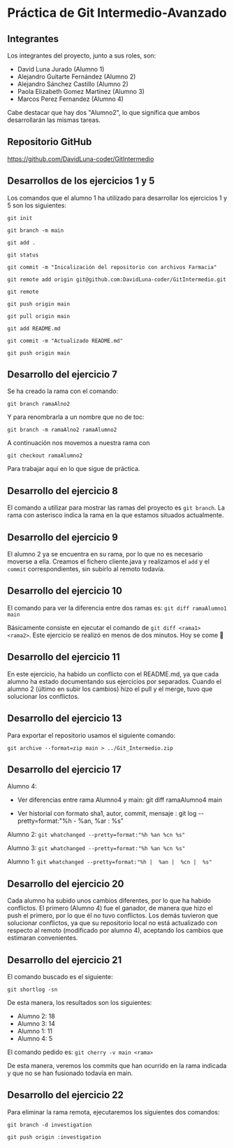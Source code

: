 # Práctica de Git Intermedio-Avanzado
## Integrantes
Los integrantes del proyecto, junto a sus roles, son:
* David Luna Jurado (Alumno 1)
* Alejandro Guitarte Fernández (Alumno 2)
* Alejandro Sánchez Castillo (Alumno 2)
* Paola Elizabeth Gomez Martinez (Alumno 3)
* Marcos Perez Fernandez (Alumno 4)

Cabe destacar que hay dos "Alumno2", lo que significa que ambos desarrollarán las mismas tareas.

## Repositorio GitHub
https://github.com/DavidLuna-coder/GitIntermedio

## Desarrollos de los ejercicios 1 y 5
Los comandos que el alumno 1 ha utilizado para desarrollar los ejercicios 1 y 5 son los siguientes:

`git init`

`git branch -m main`

`git add .`

`git status`

`git commit -m "Inicalización del repositorio con archivos Farmacia"`

`git remote add origin git@github.com:DavidLuna-coder/GitIntermedio.git`

`git remote`

`git push origin main`

`git pull origin main`

`git add README.md`

`git commit -m "Actualizado README.md"`

`git push origin main`

## Desarrollo del ejercicio 7
Se ha creado la rama con el comando:

`git branch ramaAlno2`

Y para renombrarla a un nombre que no de toc:

`git branch -m ramaAlno2 ramaAlumno2`

A continuación nos movemos a nuestra rama con

`git checkout ramaAlumno2`

Para trabajar aquí en lo que sigue de práctica.

## Desarrollo del ejercicio 8

El comando a utilizar para mostrar las ramas del proyecto es `git branch`. La rama con asterisco indica la rama en la que estamos situados actualmente.

## Desarrollo del ejercicio 9
El alumno 2 ya se encuentra en su rama, por lo que no es necesario moverse a ella. Creamos el fichero cliente.java y realizamos el `add` y el `commit` correspondientes, sin subirlo al remoto todavía.

## Desarrollo del ejercicio 10

El comando para ver la diferencia entre dos ramas es:
`git diff ramaAlumno1 main`

Básicamente consiste en ejecutar el comando de `git diff <rama1> <rama2>`.
Este ejercicio se realizó en menos de dos minutos. Hoy se come 🙂

## Desarrollo del ejercicio 11

En este ejercicio, ha habido un conflicto con el README.md, ya que cada alumno ha estado documentando sus ejercicios por separados. Cuando el alumno 2 (último en subir los cambios) hizo el pull y el merge, tuvo que solucionar los conflictos.

## Desarrollo del ejercicio 13

Para exportar el repositorio usamos el siguiente comando:

`git archive --format=zip main > ../Git_Intermedio.zip`


## Desarrollo del ejercicio 17

Alumno 4:

* Ver diferencias entre rama Alumno4 y main: git diff ramaAlumno4 main

* Ver historial con formato sha1, autor, commit, mensaje : git log --pretty=format:"%h - %an, %ar : %s"

Alumno 2:
`git whatchanged --pretty=format:"%h %an %cn %s"`

Alumno 3:
`git whatchanged --pretty=format:"%h %an %cn %s"`

Alumno 1:
`git whatchanged --pretty=format:"%h |  %an |  %cn |  %s"`

## Desarrollo del ejercicio 20
Cada alumno ha subido unos cambios diferentes, por lo que ha habido conflictos. El primero (Alumno 4) fue el ganador, de manera que hizo el push el primero, por lo que él no tuvo conflictos. Los demás tuvieron que solucionar conflictos, ya que su repositorio local no está actualizado con respecto al remoto (modificado por alumno 4), aceptando los cambios que estimaran convenientes.

## Desarrollo del ejercicio 21
El comando buscado es el siguiente:

`git shortlog -sn`

De esta manera, los resultados son los siguientes:
* Alumno 2: 18
* Alumno 3: 14
* Alumno 1: 11
* Alumno 4: 5

El comando pedido es: `git cherry -v main <rama>`

De esta manera, veremos los commits que han ocurrido en la rama indicada y que no se han fusionado todavía en main.

## Desarrollo del ejercicio 22
Para eliminar la rama remota, ejecutaremos los siguientes dos comandos:

`git branch -d investigation`

`git push origin :investigation`